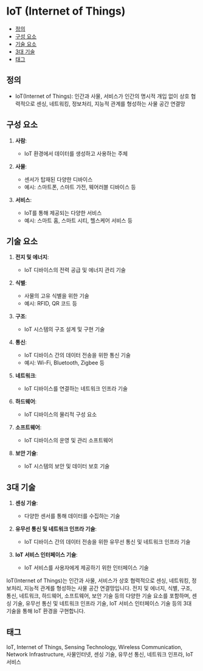 # IoT (Internet of Things)

<!-- mtoc-start -->

- [정의](#정의)
- [구성 요소](#구성-요소)
- [기술 요소](#기술-요소)
- [3대 기술](#3대-기술)
- [태그](#태그)

<!-- mtoc-end -->

## 정의

- IoT(Internet of Things): 인간과 사물, 서비스가 인간의 명시적 개입 없이 상호 협력적으로 센싱, 네트워킹, 정보처리, 지능적 관계를 형성하는 사물 공간 연결망

## 구성 요소

1. **사람**:

   - IoT 환경에서 데이터를 생성하고 사용하는 주체

2. **사물**:

   - 센서가 탑재된 다양한 디바이스
   - 예시: 스마트폰, 스마트 가전, 웨어러블 디바이스 등

3. **서비스**:
   - IoT를 통해 제공되는 다양한 서비스
   - 예시: 스마트 홈, 스마트 시티, 헬스케어 서비스 등

## 기술 요소

1. **전지 및 에너지**:

   - IoT 디바이스의 전력 공급 및 에너지 관리 기술

2. **식별**:

   - 사물의 고유 식별을 위한 기술
   - 예시: RFID, QR 코드 등

3. **구조**:

   - IoT 시스템의 구조 설계 및 구현 기술

4. **통신**:

   - IoT 디바이스 간의 데이터 전송을 위한 통신 기술
   - 예시: Wi-Fi, Bluetooth, Zigbee 등

5. **네트워크**:

   - IoT 디바이스를 연결하는 네트워크 인프라 기술

6. **하드웨어**:

   - IoT 디바이스의 물리적 구성 요소

7. **소프트웨어**:

   - IoT 디바이스의 운영 및 관리 소프트웨어

8. **보안 기술**:
   - IoT 시스템의 보안 및 데이터 보호 기술

## 3대 기술

1. **센싱 기술**:

   - 다양한 센서를 통해 데이터를 수집하는 기술

2. **유무선 통신 및 네트워크 인프라 기술**:

   - IoT 디바이스 간의 데이터 전송을 위한 유무선 통신 및 네트워크 인프라 기술

3. **IoT 서비스 인터페이스 기술**:
   - IoT 서비스를 사용자에게 제공하기 위한 인터페이스 기술

IoT(Internet of Things)는 인간과 사물, 서비스가 상호 협력적으로 센싱, 네트워킹, 정보처리, 지능적 관계를 형성하는 사물 공간 연결망입니다. 전지 및 에너지, 식별, 구조, 통신, 네트워크, 하드웨어, 소프트웨어, 보안 기술 등의 다양한 기술 요소를 포함하며, 센싱 기술, 유무선 통신 및 네트워크 인프라 기술, IoT 서비스 인터페이스 기술 등의 3대 기술을 통해 IoT 환경을 구현합니다.

## 태그

IoT, Internet of Things, Sensing Technology, Wireless Communication, Network Infrastructure, 사물인터넷, 센싱 기술, 유무선 통신, 네트워크 인프라, IoT 서비스

